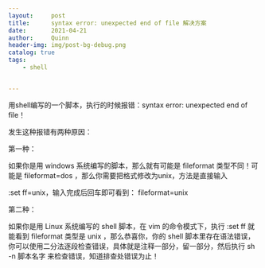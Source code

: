 ```yaml
---
layout:     post
title:      syntax error: unexpected end of file 解决方案
date:       2021-04-21
author:     Quinn
header-img: img/post-bg-debug.png
catalog: true
tags:
    - shell


---
```


用shell编写的一个脚本，执行的时候报错：syntax error: unexpected end of file！

发生这种报错有两种原因：

第一种：

如果你是用 windows 系统编写的脚本，那么就有可能是 fileformat 类型不同！可能是 fileformat=dos ，那么你需要把格式修改为unix，方法是直接输入

 :set ff=unix，输入完成后回车即可看到：
fileformat=unix

第二种：

如果你是用 Linux 系统编写的 shell 脚本，在 vim 的命令模式下，执行 :set ff 就能看到 fileformat 类型是 unix ，那么恭喜你，你的 shell 脚本里存在语法错误，你可以使用二分法逐段检查错误，具体就是注释一部分，留一部分，然后执行 sh -n 脚本名字 来检查错误，知道排查处错误为止！
